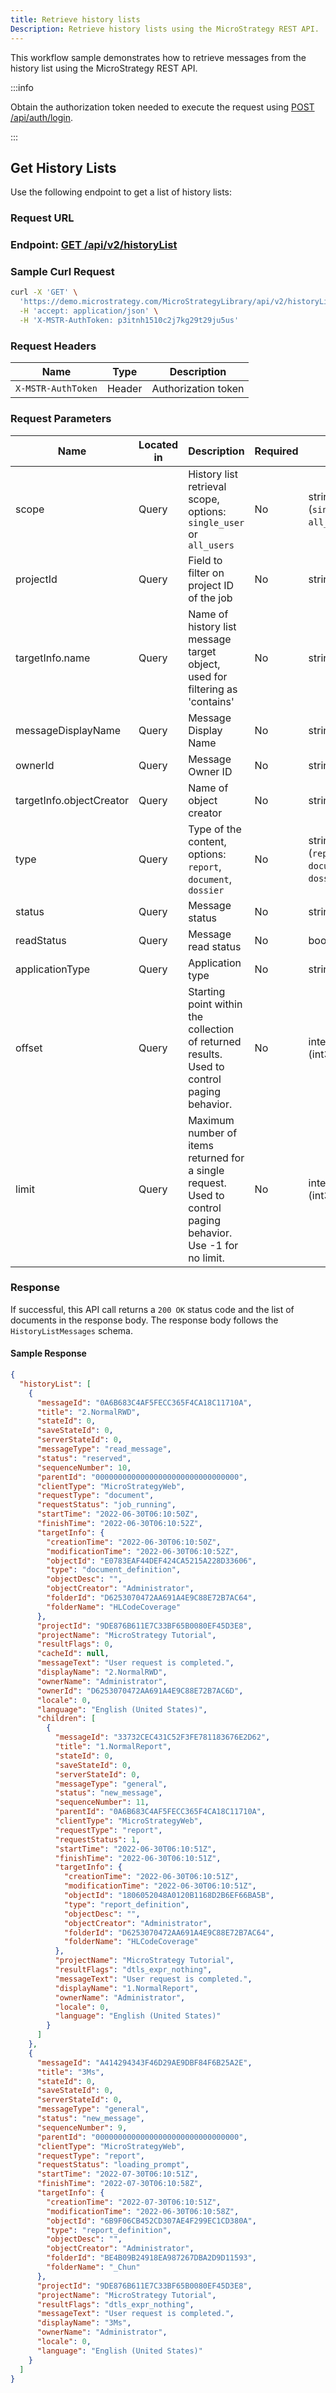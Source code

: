 ```yaml
---
title: Retrieve history lists
Description: Retrieve history lists using the MicroStrategy REST API.
---
```


<Available since="2021 Update 8" />

This workflow sample demonstrates how to retrieve messages from the history list using the MicroStrategy REST API.

:::info

Obtain the authorization token needed to execute the request using [POST /api/auth/login](https://demo.microstrategy.com/MicroStrategyLibrary/api-docs/index.html#/Authentication/postLogin).

:::

## Get History Lists

Use the following endpoint to get a list of history lists:

### Request URL

### Endpoint: [GET /api/v2/historyList](https://demo.microstrategy.com/MicroStrategyLibrary/api-docs/index.html#/History%20List/getHistoryList_1)

### Sample Curl Request

```bash
curl -X 'GET' \
  'https://demo.microstrategy.com/MicroStrategyLibrary/api/v2/historyList?scope=single_user&projectId=9DE876B611E7C33BF65B0080EF45D3E8&offset=0&limit=-1' \
  -H 'accept: application/json' \
  -H 'X-MSTR-AuthToken: p3itnh1510c2j7kg29t29ju5us'
```

### Request Headers

| Name               | Type   | Description         |
| ------------------ | ------ | ------------------- |
| `X-MSTR-AuthToken` | Header | Authorization token |

### Request Parameters

| Name                     | Located in | Description                                                                                                  | Required | Type                                     |
| ------------------------ | ---------- | ------------------------------------------------------------------------------------------------------------ | -------- | ---------------------------------------- |
| scope                    | Query      | History list retrieval scope, options: `single_user` or `all_users`                                          | No       | string (`single_user`, `all_users`)      |
| projectId                | Query      | Field to filter on project ID of the job                                                                     | No       | string                                   |
| targetInfo.name          | Query      | Name of history list message target object, used for filtering as 'contains'                                 | No       | string                                   |
| messageDisplayName       | Query      | Message Display Name                                                                                         | No       | string                                   |
| ownerId                  | Query      | Message Owner ID                                                                                             | No       | string                                   |
| targetInfo.objectCreator | Query      | Name of object creator                                                                                       | No       | string                                   |
| type                     | Query      | Type of the content, options: `report`, `document`, `dossier`                                                | No       | string (`report`, `document`, `dossier`) |
| status                   | Query      | Message status                                                                                               | No       | string                                   |
| readStatus               | Query      | Message read status                                                                                          | No       | boolean                                  |
| applicationType          | Query      | Application type                                                                                             | No       | string                                   |
| offset                   | Query      | Starting point within the collection of returned results. Used to control paging behavior.                   | No       | integer (int32)                          |
| limit                    | Query      | Maximum number of items returned for a single request. Used to control paging behavior. Use -1 for no limit. | No       | integer (int32)                          |

### Response

If successful, this API call returns a `200 OK` status code and the list of documents in the response body. The response body follows the `HistoryListMessages` schema.

#### Sample Response

```json
{
  "historyList": [
    {
      "messageId": "0A6B683C4AF5FECC365F4CA18C11710A",
      "title": "2.NormalRWD",
      "stateId": 0,
      "saveStateId": 0,
      "serverStateId": 0,
      "messageType": "read_message",
      "status": "reserved",
      "sequenceNumber": 10,
      "parentId": "00000000000000000000000000000000",
      "clientType": "MicroStrategyWeb",
      "requestType": "document",
      "requestStatus": "job_running",
      "startTime": "2022-06-30T06:10:50Z",
      "finishTime": "2022-06-30T06:10:52Z",
      "targetInfo": {
        "creationTime": "2022-06-30T06:10:50Z",
        "modificationTime": "2022-06-30T06:10:52Z",
        "objectId": "E0783EAF44DEF424CA5215A228D33606",
        "type": "document_definition",
        "objectDesc": "",
        "objectCreator": "Administrator",
        "folderId": "D6253070472AA691A4E9C88E72B7AC64",
        "folderName": "HLCodeCoverage"
      },
      "projectId": "9DE876B611E7C33BF65B0080EF45D3E8",
      "projectName": "MicroStrategy Tutorial",
      "resultFlags": 0,
      "cacheId": null,
      "messageText": "User request is completed.",
      "displayName": "2.NormalRWD",
      "ownerName": "Administrator",
      "ownerId": "D6253070472AA691A4E9C88E72B7AC6D",
      "locale": 0,
      "language": "English (United States)",
      "children": [
        {
          "messageId": "33732CEC431C52F3FE781183676E2D62",
          "title": "1.NormalReport",
          "stateId": 0,
          "saveStateId": 0,
          "serverStateId": 0,
          "messageType": "general",
          "status": "new_message",
          "sequenceNumber": 11,
          "parentId": "0A6B683C4AF5FECC365F4CA18C11710A",
          "clientType": "MicroStrategyWeb",
          "requestType": "report",
          "requestStatus": 1,
          "startTime": "2022-06-30T06:10:51Z",
          "finishTime": "2022-06-30T06:10:51Z",
          "targetInfo": {
            "creationTime": "2022-06-30T06:10:51Z",
            "modificationTime": "2022-06-30T06:10:51Z",
            "objectId": "1806052048A0120B1168D2B6EF66BA5B",
            "type": "report_definition",
            "objectDesc": "",
            "objectCreator": "Administrator",
            "folderId": "D6253070472AA691A4E9C88E72B7AC64",
            "folderName": "HLCodeCoverage"
          },
          "projectName": "MicroStrategy Tutorial",
          "resultFlags": "dtls_expr_nothing",
          "messageText": "User request is completed.",
          "displayName": "1.NormalReport",
          "ownerName": "Administrator",
          "locale": 0,
          "language": "English (United States)"
        }
      ]
    },
    {
      "messageId": "A414294343F46D29AE9DBF84F6B25A2E",
      "title": "3Ms",
      "stateId": 0,
      "saveStateId": 0,
      "serverStateId": 0,
      "messageType": "general",
      "status": "new_message",
      "sequenceNumber": 9,
      "parentId": "00000000000000000000000000000000",
      "clientType": "MicroStrategyWeb",
      "requestType": "report",
      "requestStatus": "loading_prompt",
      "startTime": "2022-07-30T06:10:51Z",
      "finishTime": "2022-07-30T06:10:58Z",
      "targetInfo": {
        "creationTime": "2022-07-30T06:10:51Z",
        "modificationTime": "2022-06-30T06:10:58Z",
        "objectId": "6B9F06CB452CD307AE4F299EC1CD380A",
        "type": "report_definition",
        "objectDesc": "",
        "objectCreator": "Administrator",
        "folderId": "BE4B09B24918EA987267DBA2D9D11593",
        "folderName": "_Chun"
      },
      "projectId": "9DE876B611E7C33BF65B0080EF45D3E8",
      "projectName": "MicroStrategy Tutorial",
      "resultFlags": "dtls_expr_nothing",
      "messageText": "User request is completed.",
      "displayName": "3Ms",
      "ownerName": "Administrator",
      "locale": 0,
      "language": "English (United States)"
    }
  ]
}
```
